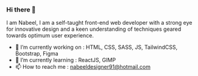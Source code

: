 ### Hi there 👋
I am Nabeel, I am a self-taught front-end web developer with a strong eye for innovative design and a keen understanding of techniques geared towards optimum user experience.

- 🔭 I’m currently working on : HTML, CSS, SASS, JS, TailwindCSS, Bootstrap, Figma
- 🌱 I’m currently learning : ReactJS, GIMP
- 📫 How to reach me : nabeeldesigner91@hotmail.com
